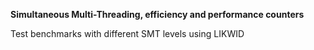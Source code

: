 **Simultaneous Multi-Threading, efficiency and performance counters**

Test benchmarks with different SMT levels using LIKWID